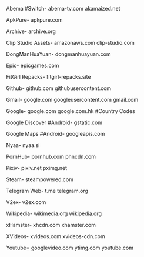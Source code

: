 Abema #Switch-
abema-tv.com
akamaized.net

ApkPure-
apkpure.com

Archive-
archive.org

Clip Studio Assets-
amazonaws.com
clip-studio.com

DongManHuaYuan-
dongmanhuayuan.com

Epic-
epicgames.com

FitGirl Repacks-
fitgirl-repacks.site

Github-
github.com
githubusercontent.com

Gmail-
google.com
googleusercontent.com
gmail.com

Google-
google.com
google.com.hk #Country Codes

Google Discover #Android-
gstatic.com

Google Maps #Android-
googleapis.com

Nyaa-
nyaa.si

PornHub-
pornhub.com
phncdn.com

Pixiv-
pixiv.net
pximg.net

Steam-
steampowered.com

Telegram Web-
t.me
telegram.org

V2ex-
v2ex.com

Wikipedia-
wikimedia.org
wikipedia.org

xHamster-
xhcdn.com
xhamster.com

XVideos-
xvideos.com
xvideos-cdn.com

Youtube=
googlevideo.com
ytimg.com
youtube.com
